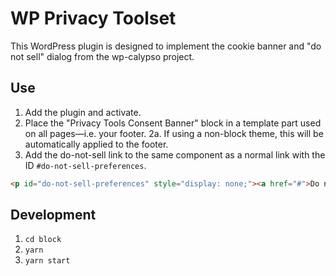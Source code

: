 # WP Privacy Toolset

This WordPress plugin is designed to implement the cookie banner and "do not sell" dialog from the wp-calypso project.

## Use

1. Add the plugin and activate.
2. Place the "Privacy Tools Consent Banner" block in a template part used on all pages—i.e. your footer.
   2a. If using a non-block theme, this will be automatically applied to the footer.
3. Add the do-not-sell link to the same component as a normal link with the ID `#do-not-sell-preferences`.

```html
<p id="do-not-sell-preferences" style="display: none;"><a href="#">Do not sell or share my personal information.</a></p>
```

## Development

1. `cd block`
2. `yarn`
3. `yarn start`